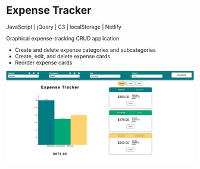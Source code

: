 # **Expense Tracker**

JavaScript | jQuery | C3 | localStorage | Netlify

Graphical expense-tracking CRUD application

- Create and delete expense categories and subcategories
- Create, edit, and delete expense cards
- Reorder expense cards

![Expense Tracker](splash.png)